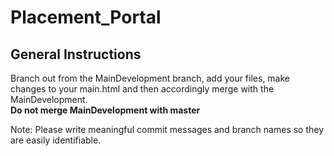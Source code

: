 # Placement_Portal

## General Instructions 

Branch out from the MainDevelopment branch, add your files, make changes to your main.html and then accordingly merge with 
the MainDevelopment.  
**Do not merge MainDevelopment with master**   

Note: Please write meaningful commit messages and branch names so they are easily identifiable. 





